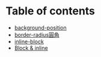 # Table of contents

* [background-position](README.md)
* [border-radius圓角](border-radius.md)
* [inline-block](block-and-inline.md)
* [Block & inline](block-and-inline-1.md)

